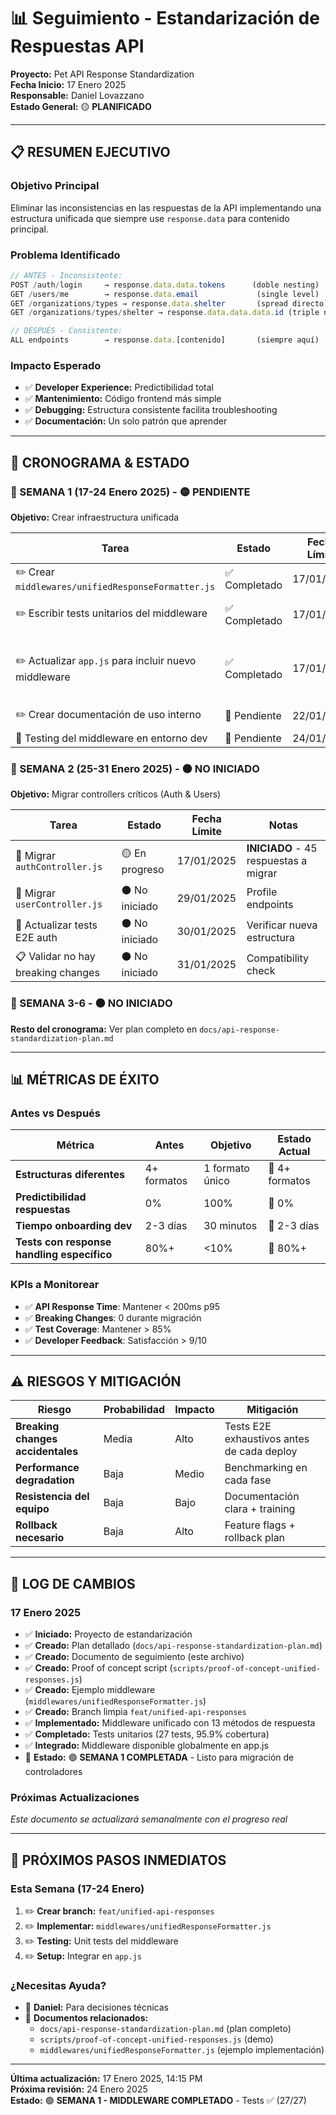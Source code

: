 # 📊 Seguimiento - Estandarización de Respuestas API

**Proyecto:** Pet API Response Standardization  
**Fecha Inicio:** 17 Enero 2025  
**Responsable:** Daniel Lovazzano  
**Estado General:** 🟡 **PLANIFICADO**

---

## 📋 **RESUMEN EJECUTIVO**

### **Objetivo Principal**
Eliminar las inconsistencias en las respuestas de la API implementando una estructura unificada que siempre use `response.data` para contenido principal.

### **Problema Identificado**
```javascript
// ANTES - Inconsistente:
POST /auth/login     → response.data.data.tokens      (doble nesting)
GET /users/me        → response.data.email             (single level)
GET /organizations/types → response.data.shelter       (spread directo)
GET /organizations/types/shelter → response.data.data.data.id (triple nesting)

// DESPUÉS - Consistente:
ALL endpoints        → response.data.[contenido]       (siempre aquí)
```

### **Impacto Esperado**
- ✅ **Developer Experience:** Predictibilidad total
- ✅ **Mantenimiento:** Código frontend más simple
- ✅ **Debugging:** Estructura consistente facilita troubleshooting
- ✅ **Documentación:** Un solo patrón que aprender

---

## 🎯 **CRONOGRAMA & ESTADO**

### **📅 SEMANA 1 (17-24 Enero 2025)** - 🟡 PENDIENTE
**Objetivo:** Crear infraestructura unificada

| Tarea | Estado | Fecha Límite | Notas |
|-------|--------|--------------|-------|
| ✏️ Crear `middlewares/unifiedResponseFormatter.js` | ✅ Completado | 17/01/2025 | Middleware principal |
| ✏️ Escribir tests unitarios del middleware | ✅ Completado | 17/01/2025 | 27 tests - 95.9% cobertura |
| ✏️ Actualizar `app.js` para incluir nuevo middleware | ✅ Completado | 17/01/2025 | Global setup - disponible en todas las rutas |
| ✏️ Crear documentación de uso interno | 🔴 Pendiente | 22/01/2025 | Para el equipo |
| 🧪 Testing del middleware en entorno dev | 🔴 Pendiente | 24/01/2025 | Validación |

### **📅 SEMANA 2 (25-31 Enero 2025)** - ⚫ NO INICIADO
**Objetivo:** Migrar controllers críticos (Auth & Users)

| Tarea | Estado | Fecha Límite | Notas |
|-------|--------|--------------|-------|
| 🔄 Migrar `authController.js` | 🟡 En progreso | 17/01/2025 | **INICIADO** - 45 respuestas a migrar |
| 🔄 Migrar `userController.js` | ⚫ No iniciado | 29/01/2025 | Profile endpoints |
| 🧪 Actualizar tests E2E auth | ⚫ No iniciado | 30/01/2025 | Verificar nueva estructura |
| 📋 Validar no hay breaking changes | ⚫ No iniciado | 31/01/2025 | Compatibility check |

### **📅 SEMANA 3-6** - ⚫ NO INICIADO
**Resto del cronograma:** Ver plan completo en `docs/api-response-standardization-plan.md`

---

## 📊 **MÉTRICAS DE ÉXITO**

### **Antes vs Después**

| Métrica | Antes | Objetivo | Estado Actual |
|---------|-------|----------|---------------|
| **Estructuras diferentes** | 4+ formatos | 1 formato único | 🔴 4+ formatos |
| **Predictibilidad respuestas** | 0% | 100% | 🔴 0% |
| **Tiempo onboarding dev** | 2-3 días | 30 minutos | 🔴 2-3 días |
| **Tests con response handling específico** | 80%+ | <10% | 🔴 80%+ |

### **KPIs a Monitorear**
- ✅ **API Response Time**: Mantener < 200ms p95
- ✅ **Breaking Changes**: 0 durante migración
- ✅ **Test Coverage**: Mantener > 85%
- ✅ **Developer Feedback**: Satisfacción > 9/10

---

## ⚠️ **RIESGOS Y MITIGACIÓN**

| Riesgo | Probabilidad | Impacto | Mitigación |
|--------|-------------|---------|------------|
| **Breaking changes accidentales** | Media | Alto | Tests E2E exhaustivos antes de cada deploy |
| **Performance degradation** | Baja | Medio | Benchmarking en cada fase |
| **Resistencia del equipo** | Baja | Bajo | Documentación clara + training |
| **Rollback necesario** | Baja | Alto | Feature flags + rollback plan |

---

## 📝 **LOG DE CAMBIOS**

### **17 Enero 2025**
- ✅ **Iniciado:** Proyecto de estandarización
- ✅ **Creado:** Plan detallado (`docs/api-response-standardization-plan.md`)
- ✅ **Creado:** Documento de seguimiento (este archivo)
- ✅ **Creado:** Proof of concept script (`scripts/proof-of-concept-unified-responses.js`)
- ✅ **Creado:** Ejemplo middleware (`middlewares/unifiedResponseFormatter.js`)
- ✅ **Creado:** Branch limpia `feat/unified-api-responses`
- ✅ **Implementado:** Middleware unificado con 13 métodos de respuesta
- ✅ **Completado:** Tests unitarios (27 tests, 95.9% cobertura)
- ✅ **Integrado:** Middleware disponible globalmente en app.js
- 🎯 **Estado:** 🟢 **SEMANA 1 COMPLETADA** - Listo para migración de controladores

### **Próximas Actualizaciones**
_Este documento se actualizará semanalmente con el progreso real_

---

## 🎯 **PRÓXIMOS PASOS INMEDIATOS**

### **Esta Semana (17-24 Enero)**
1. ✏️ **Crear branch:** `feat/unified-api-responses`
2. ✏️ **Implementar:** `middlewares/unifiedResponseFormatter.js`
3. ✏️ **Testing:** Unit tests del middleware
4. ✏️ **Setup:** Integrar en `app.js`

### **¿Necesitas Ayuda?**
- 📧 **Daniel:** Para decisiones técnicas
- 📁 **Documentos relacionados:** 
  - `docs/api-response-standardization-plan.md` (plan completo)
  - `scripts/proof-of-concept-unified-responses.js` (demo)
  - `middlewares/unifiedResponseFormatter.js` (ejemplo implementación)

---

**Última actualización:** 17 Enero 2025, 14:15 PM  
**Próxima revisión:** 24 Enero 2025  
**Estado:** 🟢 **SEMANA 1 - MIDDLEWARE COMPLETADO** - Tests ✅ (27/27) 